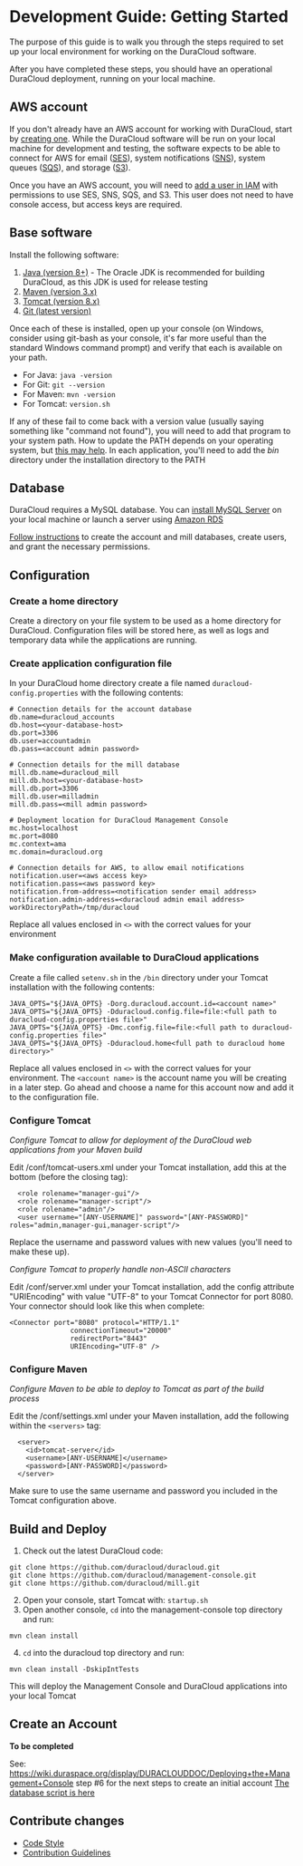 # Development Guide: Getting Started

The purpose of this guide is to walk you through the steps required to set up your local environment for working on the DuraCloud software. 

After you have completed these steps, you should have an operational DuraCloud deployment, running on your local machine.

## AWS account
If you don't already have an AWS account for working with DuraCloud, start by [creating one](https://aws.amazon.com/). While the DuraCloud software will be run on your local machine for development and testing, the software expects to be able to connect for AWS for email  ([SES](https://aws.amazon.com/ses/)), system notifications ([SNS](https://aws.amazon.com/sns/)), system queues ([SQS](https://aws.amazon.com/sqs/)), and storage ([S3](https://aws.amazon.com/s3/)).

Once you  have an AWS account, you will need to [add a user in IAM](https://docs.aws.amazon.com/IAM/latest/UserGuide/id_users_create.html) with permissions to use SES, SNS, SQS, and S3. This user does not need to have console access, but access keys are required.

## Base software

Install the following software:

1. [Java (version 8+)](https://java.com/en/download/) - The Oracle JDK is recommended for building DuraCloud, as this JDK is used for release testing
2. [Maven (version 3.x)](https://maven.apache.org/download.cgi)
3. [Tomcat (version 8.x)](https://tomcat.apache.org/download-80.cgi)
4. [Git (latest version)](https://git-scm.com/downloads)

Once each of these is installed, open up your console (on Windows, consider using git-bash as your console, it's far more useful than the standard Windows command prompt) and verify that each is available on your path.
* For Java: `java -version`
* For Git: `git --version`
* For Maven: `mvn -version`
* For Tomcat: `version.sh`

If any of these fail to come back with a version value (usually saying something like "command not found"), you will need to add that program to your system path. How to update the PATH depends on your operating system, but [this may help](https://www.java.com/en/download/help/path.xml). In each application, you'll need to add the *bin* directory under the installation directory to the PATH

## Database

DuraCloud requires a MySQL database. You can [install MySQL Server](https://dev.mysql.com/downloads/) on your local machine or launch a server using [Amazon RDS](https://aws.amazon.com/rds/)

[Follow instructions](database-setup.md) to create the account and mill databases, create users, and grant the necessary permissions.

## Configuration

### Create a  home directory
Create a directory on your file system to be used as a home directory for DuraCloud. Configuration files will be stored here, as well as logs and temporary data while the applications are running.

### Create application configuration file
In your DuraCloud home directory create a file named `duracloud-config.properties` with the following contents:
```
# Connection details for the account database
db.name=duracloud_accounts
db.host=<your-database-host>
db.port=3306
db.user=accountadmin
db.pass=<account admin password>

# Connection details for the mill database
mill.db.name=duracloud_mill
mill.db.host=<your-database-host>
mill.db.port=3306
mill.db.user=milladmin
mill.db.pass=<mill admin password>

# Deployment location for DuraCloud Management Console
mc.host=localhost
mc.port=8080
mc.context=ama
mc.domain=duracloud.org

# Connection details for AWS, to allow email notifications
notification.user=<aws access key>
notification.pass=<aws password key>
notification.from-address=<notification sender email address> 
notification.admin-address=<duracloud admin email address>
workDirectoryPath=/tmp/duracloud
```
Replace all values enclosed in `<>` with the correct values for your environment

### Make configuration available to DuraCloud applications
Create a file called `setenv.sh` in the `/bin` directory under your Tomcat installation with the following contents:
```
JAVA_OPTS="${JAVA_OPTS} -Dorg.duracloud.account.id=<account name>"
JAVA_OPTS="${JAVA_OPTS} -Dduracloud.config.file=file:<full path to duracloud-config.properties file>"
JAVA_OPTS="${JAVA_OPTS} -Dmc.config.file=file:<full path to duracloud-config.properties file>"
JAVA_OPTS="${JAVA_OPTS} -Dduracloud.home<full path to duracloud home directory>"
```
Replace all values enclosed in `<>` with the correct values for your environment. The `<account name>` is the account name you will be creating in a later step. Go ahead and choose a name for this account now and add it to the configuration file.

### Configure Tomcat
*Configure Tomcat to allow for deployment of the DuraCloud web applications from your Maven build*

Edit /conf/tomcat-users.xml under your Tomcat installation, add this at the bottom (before the closing </tomcat-users> tag):

```
  <role rolename="manager-gui"/>
  <role rolename="manager-script"/>
  <role rolename="admin"/>
  <user username="[ANY-USERNAME]" password="[ANY-PASSWORD]" roles="admin,manager-gui,manager-script"/>
```
Replace the username and password values with new values (you'll need to make these up).

*Configure Tomcat to properly handle non-ASCII characters*

Edit /conf/server.xml under your Tomcat installation, add the config attribute "URIEncoding" with value "UTF-8" to your Tomcat Connector for port 8080.  Your connector should look like this when complete:
```
<Connector port="8080" protocol="HTTP/1.1" 
               connectionTimeout="20000" 
               redirectPort="8443"
               URIEncoding="UTF-8" />
```

### Configure Maven
*Configure Maven to be able to deploy to Tomcat as part of the build process*

Edit the /conf/settings.xml under your Maven installation, add the following within the `<servers>` tag:
```
  <server>
    <id>tomcat-server</id>
    <username>[ANY-USERNAME]</username>
    <password>[ANY-PASSWORD]</password>
  </server>
```
Make sure to use the same username and password you included in the Tomcat configuration above.

## Build and Deploy

1. Check out the latest DuraCloud code:
```
git clone https://github.com/duracloud/duracloud.git
git clone https://github.com/duracloud/management-console.git
git clone https://github.com/duracloud/mill.git
```
2. Open your console, start Tomcat with: `startup.sh`
3. Open another console, `cd` into the management-console top directory and run:
```
mvn clean install
```
4. `cd` into the duracloud top directory and run:
```
mvn clean install -DskipIntTests
```
This will deploy the Management Console and DuraCloud applications into your local Tomcat

## Create an Account

**To be completed**

See: https://wiki.duraspace.org/display/DURACLOUDDOC/Deploying+the+Management+Console step #6 for the next steps to create an initial account
[The database script is here](https://raw.githubusercontent.com/duracloud/management-console/develop/resources/sql/make-user-root.sql)

## Contribute changes

* [Code Style](https://github.com/duraspace/codestyle)
* [Contribution Guidelines](code-guidelines.md)